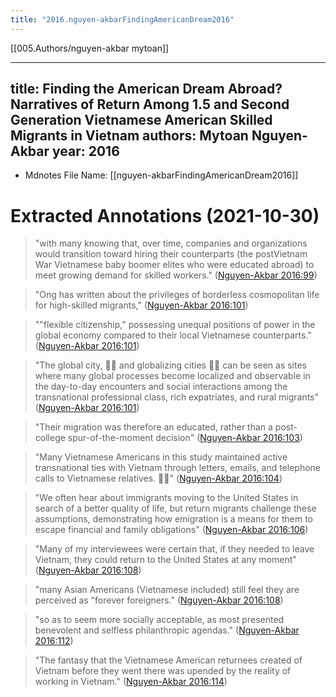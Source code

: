 ```yaml
---
title: "2016.nguyen-akbarFindingAmericanDream2016"
---
```

[[005.Authors/nguyen-akbar mytoan]]

---
title: Finding the American Dream Abroad? Narratives of Return Among 1.5 and Second Generation Vietnamese American Skilled Migrants in Vietnam
authors: Mytoan Nguyen-Akbar
year: 2016
---


* Mdnotes File Name: [[nguyen-akbarFindingAmericanDream2016]]

# Extracted Annotations (2021-10-30)

> "with many knowing that, over time, companies and organizations would transition toward hiring their counterparts (the postVietnam War Vietnamese baby boomer elites who were educated abroad) to meet growing demand for skilled workers." ([Nguyen-Akbar 2016:99](zotero://open-pdf/library/items/UKXYU8W5?page=4))

> "Ong has written about the privileges of borderless cosmopolitan life for high-skilled migrants," ([Nguyen-Akbar 2016:101](zotero://open-pdf/library/items/UKXYU8W5?page=6))

> ""flexible citizenship," possessing unequal positions of power in the global economy compared to their local Vietnamese counterparts." ([Nguyen-Akbar 2016:101](zotero://open-pdf/library/items/UKXYU8W5?page=6))

> "The global city,  and globalizing cities  can be seen as sites where many global processes become localized and observable in the day-to-day encounters and social interactions among the transnational professional class, rich expatriates, and rural migrants" ([Nguyen-Akbar 2016:101](zotero://open-pdf/library/items/UKXYU8W5?page=6))

> "Their migration was therefore an educated, rather than a post-college spur-of-the-moment decision" ([Nguyen-Akbar 2016:103](zotero://open-pdf/library/items/UKXYU8W5?page=8))

> "Many Vietnamese Americans in this study maintained active transnational ties with Vietnam through letters, emails, and telephone calls to Vietnamese relatives. " ([Nguyen-Akbar 2016:104](zotero://open-pdf/library/items/UKXYU8W5?page=9))

> "We often hear about immigrants moving to the United States in search of a better quality of life, but return migrants challenge these assumptions, demonstrating how emigration is a means for them to escape financial and family obligations" ([Nguyen-Akbar 2016:106](zotero://open-pdf/library/items/UKXYU8W5?page=11))

> "Many of my interviewees were certain that, if they needed to leave Vietnam, they could return to the United States at any moment" ([Nguyen-Akbar 2016:108](zotero://open-pdf/library/items/UKXYU8W5?page=13))

> "many Asian Americans (Vietnamese included) still feel they are perceived as "forever foreigners." ([Nguyen-Akbar 2016:108](zotero://open-pdf/library/items/UKXYU8W5?page=13))

> "so as to seem more socially acceptable, as most presented benevolent and selfless philanthropic agendas." ([Nguyen-Akbar 2016:112](zotero://open-pdf/library/items/UKXYU8W5?page=17))

> "The fantasy that the Vietnamese American returnees created of Vietnam before they went there was upended by the reality of working in Vietnam." ([Nguyen-Akbar 2016:114](zotero://open-pdf/library/items/UKXYU8W5?page=19))


